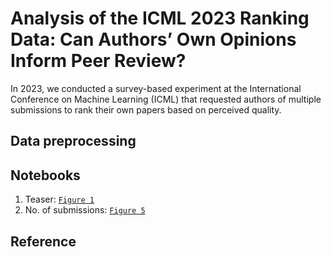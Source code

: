 # Analysis of the ICML 2023 Ranking Data: Can Authors’ Own Opinions Inform Peer Review?
In 2023, we conducted a survey-based experiment at the International Conference on Machine Learning (ICML) that requested authors of multiple submissions to rank their own papers based on perceived quality.


## Data preprocessing


## Notebooks
1. Teaser: [`Figure 1`](Notebooks/Random_Proxy.ipynb)
2. No. of submissions: [`Figure 5`](Notebooks/no_submissions_vertical.ipynb)



## Reference


